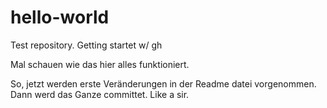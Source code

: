 # hello-world
Test repository. Getting startet w/ gh

Mal schauen wie das hier alles funktioniert.

So, jetzt werden erste Veränderungen in der Readme datei vorgenommen.
Dann werd das Ganze committet. Like a sir.
